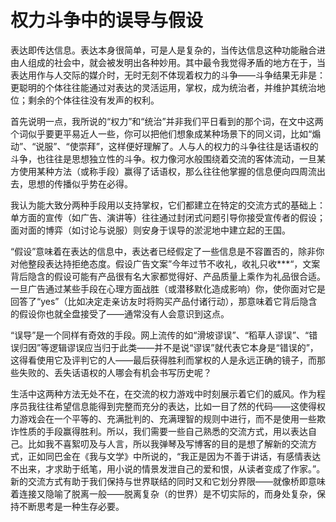 # 权力斗争中的误导与假设

表达即传达信息。表达本身很简单，可是人是复杂的，当传达信息这种功能融合进由人组成的社会中，就会被发明出各种妙用。其中最令我觉得矛盾的地方在于，当表达用作与人交际的媒介时，无时无刻不体现着权力的斗争——斗争结果无非是：更聪明的个体往往能通过对表达的灵活运用，掌权，成为统治者，并维护其统治地位；剩余的个体往往没有发声的权利。

首先说明一点，我所说的“权力”和“统治”并非我们平日看到的那个词，在文中这两个词似乎要更平易近人一些，你可以把他们想象成某种场景下的同义词，比如“煽动”、“说服”、“使崇拜”，这样便好理解了。人与人的权力的斗争往往是话语权的斗争，也往往是思想独立性的斗争。权力像河水般围绕着交流的客体流动，一旦某方使用某种方法（或称手段）赢得了话语权，那么往往他掌握的信息便向四周流出去，思想的传播似乎势在必得。

我认为能大致分两种手段用以支持掌权，它们都建立在特定的交流方式的基础上：单方面的宣传（如广告、演讲等）往往通过封闭式问题引导你接受宣传者的假设；面对面的博弈（如讨论与说服）则安身于误导的淤泥地中建立起的王国。

“假设”意味着在表达的信息中，表达者已经假定了一些信息是不容置否的，除非你对他整段表达持拒绝态度。假设广告文案”今年过节不收礼，收礼只收\*\*\*“，文案背后隐含的假设可能有产品很有名大家都觉得好、产品质量上乘作为礼品很合适。一旦广告通过某些手段在心理方面战胜（或潜移默化造成影响）你，使你面对它是回答了“yes”（比如决定走亲访友时将购买产品付诸行动），那意味着它背后隐含的假设你也就全盘接受了——通常没有人会意识到这点。

“误导”是一个同样有奇效的手段。网上流传的如“滑坡谬误”、“稻草人谬误”、“错误归因”等逻辑谬误应当归于此类——并不是说“谬误”就代表它本身是“错误的”，这得看使用它及评判它的人——最后获得胜利而掌权的人是永远正确的镜子，而那些失败的、丢失话语权的人哪会有机会书写历史呢？

生活中这两种方法无处不在，在交流的权力游戏中时刻展示着它们的威风。作为程序员我往往希望信息能得到完整而充分的表达，比如一目了然的代码——这使得权力游戏会在一个平等的、充满批判的、充满理智的规则中进行，而不是使用一些欺诈性质的手段赢得胜利。所以，我们需要一些自己熟悉的交流方式，用以表达自己。比如我不喜絮叨及与人言，所以我弹琴及写博客的目的是想了解新的交流方式，正如同巴金在《我与文学》中所说的，“我正是因为不善于讲话，有感情表达不出来，才求助于纸笔，用小说的情景发泄自己的爱和恨，从读者变成了作家。”。新的交流方式有助于我们保持与世界联结的同时又和它划分界限——就像桥即意味着连接又隐喻了脱离一般——脱离复杂（的世界）是不切实际的，而身处复杂，保持不断思考是一种生存必要。
